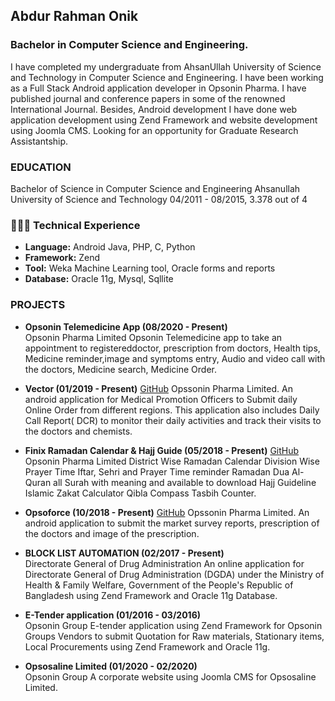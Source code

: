 ## Abdur Rahman Onik
### Bachelor in Computer Science and Engineering.

I have completed my undergraduate from AhsanUllah University of Science and Technology in Computer Science
and Engineering. I have been working as a Full Stack Android application developer in Opsonin Pharma. I have
published journal and conference papers in some of the renowned International Journal. Besides, Android
development I have done web application development using Zend Framework and website development using
Joomla CMS. Looking for an opportunity for Graduate Research Assistantship.

### EDUCATION

Bachelor of Science in Computer Science and Engineering
Ahsanullah University of Science and Technology
04/2011 - 08/2015, 3.378 out of 4

### 👩🏼‍💻 Technical Experience
- **Language:**  Android Java, PHP, C, Python
- **Framework:** Zend
- **Tool:** Weka Machine Learning tool, Oracle forms and reports
- **Database:** Oracle 11g, Mysql, Sqllite

### PROJECTS

- **Opsonin Telemedicine App (08/2020 - Present)**   
Opsonin Pharma Limited
Opsonin Telemedicine app to take an appointment to registereddoctor, prescription from doctors, Health tips, Medicine reminder,image and symptoms entry, Audio and video call   with the doctors, Medicine search, Medicine Order. 

- **Vector (01/2019 - Present)**  [GitHub](https://play.google.com/store/apps/details?id=com.opl.pharmavector)
 Opssonin Pharma Limited.
 An android application for Medical Promotion Officers to Submit daily Online Order from different regions. This application also includes Daily Call Report( DCR) to monitor their daily activities and track their visits to the doctors and chemists.

- **Finix Ramadan Calendar & Hajj Guide (05/2018 - Present)**  [GitHub](https://play.google.com/store/apps/details?id=finix.ramadan.opsonin)
 Opsonin Pharma Limited
District Wise Ramadan Calendar Division Wise Prayer Time Iftar, Sehri and Prayer Time reminder Ramadan Dua Al-Quran all Surah with meaning and available to download Hajj Guideline Islamic Zakat Calculator Qibla Compass Tasbih Counter. 

- **Opsoforce (10/2018 - Present)**  [GitHub](https://play.google.com/store/apps/details?id=com.opl.opluploadimage)
Opssonin Pharma Limited.
 An android application to submit the market survey reports, prescription of the doctors and image of the prescription. 

- **BLOCK LIST AUTOMATION (02/2017 - Present)**  
Directorate General of Drug Administration An online application for Directorate General of Drug Administration
(DGDA) under the Ministry of Health & Family Welfare, Government of the People's Republic of Bangladesh using Zend Framework and
Oracle 11g Database.

- **E-Tender application (01/2016 - 03/2016)**  
 Opsonin Group
E-tender application using Zend Framework for Opsonin Groups Vendors to submit Quotation for Raw materials, Stationary items, Local Procurements using Zend Framework and Oracle 11g. 

- **Opsosaline Limited (01/2020 - 02/2020)**  
Opsonin Group
A corporate website using Joomla CMS for Opsosaline Limited.




